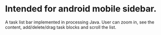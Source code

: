 # Intended for android mobile sidebar.
A task list bar implemented in processing Java.
User can zoom in, see the content, add/delete/drag task blocks and scroll the list.
